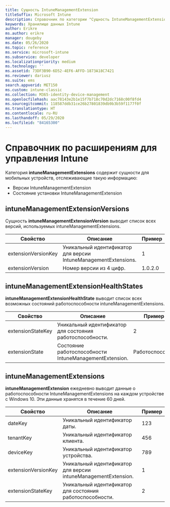 ```yaml
---
title: Сущность IntuneManagementExtension
titleSuffix: Microsoft Intune
description: Справочник по категории "Сущность IntuneManagementExtension" коллекций сущностей в API хранилища данных Intune.
keywords: Хранилище данных Intune
author: Erikre
ms.author: erikre
manager: dougeby
ms.date: 05/26/2020
ms.topic: reference
ms.service: microsoft-intune
ms.subservice: developer
ms.localizationpriority: medium
ms.technology: ''
ms.assetid: 73DF3B90-6D52-4EF6-AFFD-1873A18C7421
ms.reviewer: dariusz
ms.suite: ems
search.appverid: MET150
ms.custom: intune-classic
ms.collection: M365-identity-device-management
ms.openlocfilehash: aac78143e2b1e15f7b718c70d2dc7168c00f8fd4
ms.sourcegitcommit: 118587ddb31ce26b27801839db9b3b59f1177f0f
ms.translationtype: HT
ms.contentlocale: ru-RU
ms.lasthandoff: 05/29/2020
ms.locfileid: "84165300"
---
```

# <a name="reference-for-intune-management-extensions"></a>Справочник по расширениям для управления Intune

Категория **intuneManagementExtensions** содержит сущности для мобильных устройств, отслеживающие такую информацию:

- Версии IntuneManagementExtension
- Состояние установки IntuneManagementExtension

## <a name="intunemanagementextensionversions"></a>intuneManagementExtensionVersions

Сущность **intuneManagementExtensionVersion** выводит список всех версий, используемых intuneManagementExtensions.

| Свойство  | Описание | Пример |
|---------|------------|--------|
| extensionVersionKey |Уникальный идентификатор для версии IntuneManagementExtensions. | 1 |
| extensionVersion |Номер версии из 4 цифр. |1.0.2.0 |

## <a name="intunemanagementextensionhealthstates"></a>intuneManagementExtensionHealthStates

**intuneManagementExtensionHealthState** выводит список всех возможных состояний работоспособности intuneManagementExtensions.

| Свойство  | Описание | Пример |
|---------|------------|--------|
| extensionStateKey |Уникальный идентификатор для состояния работоспособности. | 2 |
| extensionState |Состояние работоспособности IntuneManagementExtension. | Работоспособно |

## <a name="intunemanagementextensions"></a>intuneManagementExtensions

**intuneManagementExtension** ежедневно выводит данные о работоспособности IntuneManagementExtensions на каждом устройстве с Windows 10.
Эти данные хранятся в течение 60 дней. 


|      Свойство       |                         Описание                         | Пример |
|---------------------|-------------------------------------------------------------|---------|
|       dateKey       |               Уникальный идентификатор даты.                |   123   |
|      tenantKey      |              Уникальный идентификатор клиента.               |   456   |
|      deviceKey      |              Уникальный идентификатор устройства.               |   789   |
| extensionVersionKey | Уникальный идентификатор для версии intuneManagementExtension. |    1    |
|  extensionStateKey  |             Уникальный идентификатор для состояния работоспособности.              |    2    |


